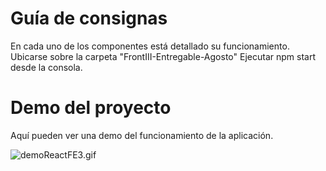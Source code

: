 # Guía de consignas

En cada uno de los componentes está detallado su funcionamiento.
Ubicarse sobre la carpeta "FrontIII-Entregable-Agosto"
Ejecutar npm start desde la consola.

# Demo del proyecto

Aquí pueden ver una demo del funcionamiento de la aplicación.

![demoReactFE3.gif](https://raw.githubusercontent.com/Frontend-III/entregable-frontend-3-junio22/main/demoReactFE3.gif)
